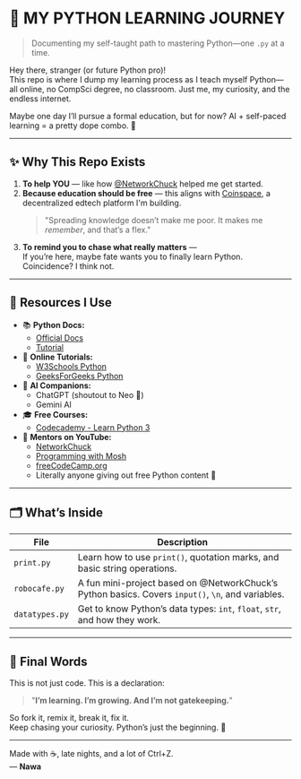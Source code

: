 # 🐍 MY PYTHON LEARNING JOURNEY

> Documenting my self-taught path to mastering Python—one `.py` at a time.

Hey there, stranger (or future Python pro)!  
This repo is where I dump my learning process as I teach myself Python—all online, no CompSci degree, no classroom. Just me, my curiosity, and the endless internet.

Maybe one day I’ll pursue a formal education, but for now? AI + self-paced learning = a pretty dope combo. 🙌

---

## ✨ Why This Repo Exists

1. **To help YOU** — like how [@NetworkChuck](https://www.youtube.com/@NetworkChuck) helped me get started.
2. **Because education should be free** — this aligns with [Coinspace](https://github.com/yourprojecturl), a decentralized edtech platform I'm building.  
   > "Spreading knowledge doesn’t make me poor. It makes me *remember*, and that’s a flex."  
3. **To remind you to chase what really matters** —  
   If you’re here, maybe fate wants you to finally learn Python. Coincidence? I think not.

---

## 🧠 Resources I Use

- 📚 **Python Docs:**  
  - [Official Docs](https://docs.python.org/3/)  
  - [Tutorial](https://docs.python.org/3/tutorial/index.html)
- 🧪 **Online Tutorials:**  
  - [W3Schools Python](https://www.w3schools.com/python/)  
  - [GeeksForGeeks Python](https://www.geeksforgeeks.org/python/python-programming-language-tutorial/)
- 🤖 **AI Companions:**  
  - ChatGPT (shoutout to Neo 👋)  
  - Gemini AI
- 🎓 **Free Courses:**  
  - [Codecademy - Learn Python 3](https://www.codecademy.com/learn/learn-python-3)
- 🎥 **Mentors on YouTube:**  
  - [NetworkChuck](https://www.youtube.com/@NetworkChuck)  
  - [Programming with Mosh](https://www.youtube.com/@ProgrammingwithMosh)  
  - [freeCodeCamp.org](https://www.youtube.com/@freecodecamp)  
  - Literally anyone giving out free Python content 💯

---

## 🗂️ What’s Inside

| File            | Description                                                                 |
|-----------------|-----------------------------------------------------------------------------|
| `print.py`      | Learn how to use `print()`, quotation marks, and basic string operations.   |
| `robocafe.py`   | A fun mini-project based on @NetworkChuck’s Python basics. Covers `input()`, `\n`, and variables. |
| `datatypes.py`  | Get to know Python’s data types: `int`, `float`, `str`, and how they work.  |

---

## 🧠 Final Words

This is not just code. This is a declaration:  
> "**I’m learning. I’m growing. And I’m not gatekeeping.**"

So fork it, remix it, break it, fix it.  
Keep chasing your curiosity. Python’s just the beginning. 🚀

---

Made with ☕, late nights, and a lot of Ctrl+Z.  
— **Nawa**

